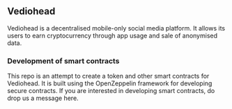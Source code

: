 ## Vediohead
Vediohead is a decentralised mobile-only social media platform.  It allows its users to earn cryptocurrency through app usage and sale of anonymised data.

### Development of smart contracts
This repo is an attempt to create a token and other smart contracts for Vediohead. It is built using the OpenZeppelin framework for developing secure contracts. If you are interested in developing smart contracts, do drop us a message here.
